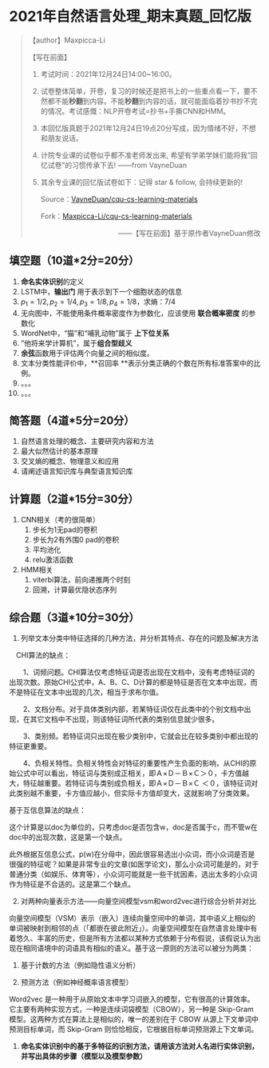 # 2021年自然语言处理\_期末真题_回忆版

> 【author】Maxpicca-Li
>
> 【写在前面】
>
> 1. 考试时间：2021年12月24日14:00~16:00。
>
> 2. 试卷整体简单，开卷，复习的时候还是把书上的一些重点看一下，要不然都不能**秒翻**到内容。不能**秒翻**到内容的话，就可能面临着抄书抄不完的情况。考试感慨：NLP开卷考试=抄书+手撕CNN和HMM。
>
> 3. 本回忆版真题于2021年12月24日19点20分写成，因为情绪不好，不想和朋友说话。
>
> 4. 计院专业课的试卷似乎都不准老师发出来, 希望有学弟学妹们能将我”回 忆试卷”的习惯传承下去! 
>    ——from VayneDuan
>    
> 5. 其余专业课的回忆版试卷如下：记得 star & follow, 会持续更新的!
>    
>    Source：[VayneDuan/cqu-cs-learning-materials](https://github.com/VayneDuan/cqu-cs-learning-materials)
>    
>    Fork：[Maxpicca-Li/cqu-cs-learning-materials](https://github.com/Maxpicca-Li/cqu-cs-learning-materials)
>
> <p style="text-align:right;">——【写在前面】基于原作者VayneDuan修改</p>

## 填空题（10道*2分=20分）

1. **命名实体识别**的定义
2. LSTM中，**输出门** 用于表示到下一个细胞状态的信息
3. $p_1=1/2, p_2=1/4, p_3=1/8, p_4=1/8$，求熵：$7/4$
4. 无向图中，不能使用条件概率密度作为参数化，应该使用 **联合概率密度** 的参数化
5. WordNet中，“猫”和“哺乳动物”属于 **上下位关系**
6. ”他将来学计算机”，属于**组合型歧义**
7. **余弦**函数用于评估两个向量之间的相似度。
8. 文本分类性能评价中，**召回率 **表示分类正确的个数在所有标准答案中的比例。
9. 。。。
10. 。。。

## 简答题（4道*5分=20分）

1. 自然语言处理的概念、主要研究内容和方法
2. 最大似然估计的基本原理
3. 交叉熵的概念、物理意义和应用
4. 请阐述语言知识库与典型语言知识库

## 计算题（2道*15分=30分）

1. CNN相关（考的很简单）
   1. 步长为1无pad的卷积
   2. 步长为2有外围0 pad的卷积
   3. 平均池化
   4. relu激活函数
2. HMM相关
   1. viterbi算法，前向递推两个时刻
   2. 回溯，计算最优隐状态序列

## **综合题（3道*10分=30分）**

1. 列举文本分类中特征选择的几种方法，并分析其特点、存在的问题及解决方法

 CHI算法的缺点：

  1、词频问题。CHI算法仅考虑特征词是否出现在文档中，没有考虑特征词的出现次数。原始CHI公式中，A、B、C、D计算的都是特征是否在文本中出现，而不是特征在文本中出现的几次，相当于求布尔值。

  2、文档分布。对于具体类别内部，若某特征词仅在此类中的个别文档中出现，在其它文档中不出现，则该特征词所代表的类别信息就少很多。

  3、类别频。若特征词只出现在极少类别中，它就会比在较多类别中都出现的特征更重要。

  4、负相关特性。负相关特性会对特征的重要性产生负面的影响，从CHI的原始公式中可以看出，特征词与类别成正相关，即Ａ×Ｄ－Ｂ×Ｃ＞０，卡方值越大，特征越重要。若特征词与类别成负相关，即Ａ×Ｄ－Ｂ×Ｃ ＜０，该特征词对此类别越不重要，卡方值应越小，但实际卡方值却变大，这就影响了分类效果。

基于互信息算法的缺点：

这个计算是以doc为单位的，只考虑doc是否包含w，doc是否属于c，而不管w在doc中的出现次数，这是第一个缺点。

此外根据互信息公式，p(w)在分母中，因此很容易选出小众词，而小众词是否是很强的特征呢？如果是非常专业的文章(如医学论文)，那么小众词可能是的，对于普通分类（如娱乐、体育等），小众词可能就是一些干扰因素，选出太多的小众词作为特征是不合适的。这是第二个缺点。



2. 对两种向量表示方法——向量空间模型vsm和word2vec进行综合分析并对比

向量空间模型（VSM）表示（嵌入）连续向量空间中的单词，其中语义上相似的单词被映射到相邻的点（「都嵌在彼此附近」）。向量空间模型在自然语言处理中有着悠久、丰富的历史，但是所有方法都以某种方式依赖于分布假说，该假说认为出现在相同语境中的词语具有相似的语义。基于这一原则的方法可以被分为两类：

1. 基于计数的方法（例如隐性语义分析）

2. 预测方法（例如神经概率语言模型）

Word2vec 是一种用于从原始文本中学习词嵌入的模型，它有很高的计算效率。它主要有两种实现方式，一种是连续词袋模型（CBOW），另一种是 Skip-Gram 模型。这两种方式在算法上是相似的，唯一的差别在于 CBOW 从源上下文单词中预测目标单词，而 Skip-Gram 则恰恰相反，它根据目标单词预测源上下文单词。

1. **命名实体识别中的基于多特征的识别方法，请用该方法对人名进行实体识别，并写出具体的步骤（模型以及模型参数）**

